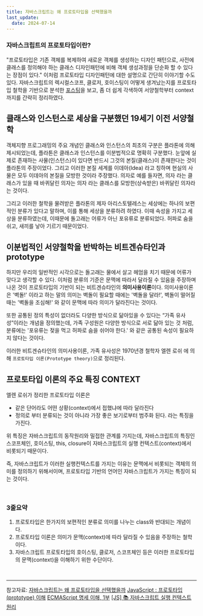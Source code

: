 ```yaml
---
title: 자바스크립트는 왜 프로토타입을 선택했을까
last_update:
  date: 2024-07-14
---
```


### 자바스크립트의 프로토타입이란?

"프로토타입은 기존 객체를 복제하여 새로운 객체를 생성하는 디자인 패턴으로, 사전에 클래스를 정의해야 하는 클래스 디자인패턴에 비해 객체 생성과정을 단순화 할 수 있다는 장점이 있다."
이처럼 프로토타입 디자인패턴에 대한 설명으로 간단히 이야기할 수도 있다. 자바스크립트의 렉시컬스코프, 클로저, 호이스팅이 어떻게 생겨났는지를 프로토타입 철학을 기반으로 분석한 [포스팅](https://medium.com/@limsungmook/%EC%9E%90%EB%B0%94%EC%8A%A4%ED%81%AC%EB%A6%BD%ED%8A%B8%EB%8A%94-%EC%99%9C-%ED%94%84%EB%A1%9C%ED%86%A0%ED%83%80%EC%9E%85%EC%9D%84-%EC%84%A0%ED%83%9D%ED%96%88%EC%9D%84%EA%B9%8C-997f985adb42)을 보고, 좀 더 쉽게 각색하여 서양철학부터 context까지를 간략히 정리하였다.

## 클래스와 인스턴스로 세상을 구분했던 19세기 이전 서양철학

객체지향 프로그래밍의 주요 개념인 클래스와 인스턴스의 최초의 구분은 플라톤에 의해 제시되었는데, 플라톤은 클래스과 인스턴스를 이분법적으로 명확히 구분했다.
눈앞에 실제로 존재하는 사물(인스턴스)이 있다면 반드시 그것의 본질(클래스)이 존재한다는 것이 플라톤의 주장이었다. 그리고 이러한 본질 세계를 이데아(Idea) 라고 칭하며 현실의 사물은 모두 이데아의 본질을 모방한 것이라 주장했다. 의자로 예를 들자면, 의자 라는 클래스가 있을 때 바퀴달린 의자는 의자 라는 클래스를 모방한(상속받은) 바퀴달린 의자라는 것이다.

그리고 이러한 철학을 물려받은 플라톤의 제자 아리스토텔레스는 세상에는 하나의 보편적인 분류가 있다고 말하며, 이를 통해 세상을 분류하려 하였다. 이때 속성을 가지고 세상을 분류하였는데, 이때문에 돌고래는 어류가 아닌 포유류로 분류되었다. 허파로 숨을 쉬고, 새끼를 낳아 기르기 때문이었다.

## 이분법적인 서양철학을 반박하는 비트겐슈타인과 prototype

하지만 우리의 일반적인 시각으로는 돌고래는 물에서 살고 헤엄을 치기 때문에 어류가 맞다고 생각할 수 있다. 이처럼 분류의 기준은 문맥에 따라서 달라질 수 있음을 주장하며 나온 것이 프로토타입의 기반이 되는 비트겐슈타인의 **의미사용이론**이다. 의미사용이론은 '벽돌!' 이라고 하는 말의 의미는 벽돌이 필요할 때에는 '벽돌을 달라!', 벽돌이 떨어질 때는 '벽돌을 조심해!' 와 같이 문맥에 따라 의미가 달라진다는 것이다.

또한 공통된 정의 특성이 없더라도 다양한 방식으로 닮아있을 수 있다는 “가족 유사성”이라는 개념을 정의했는데, 가족 구성원은 다양한 방식으로 서로 닮아 있는 것 처럼, 분류에는 '포유류는 젖을 먹고 허파로 숨을 쉬어야 한다.' 와 같은 공통된 속성이 필요하지 않다는 것이다.

이러한 비트겐슈타인의 의미사용이론, 가족 유사성은 1970년경 철학자 엘렌 로쉬 에 의해 `프로토타입 이론(Prototype theory)`으로 정리된다.

## 프로토타입 이론의 주요 특징 CONTEXT

엘렌 로쉬가 정리한 프로토타입 이론은

- 같은 단어라도 어떤 상황(context)에서 접했냐에 따라 달라진다
- 정의로 부터 분류되는 것이 아니라 가장 좋은 보기로부터 범주화 된다.
  라는 특징을 가진다.

위 특징은 자바스크립트의 동작원리와 밀접한 관계를 가지는데, 자바스크립트의 특징인 스코프체인, 호이스팅, this, closure이 자바스크립트의 실행 컨텍스트(context)에서 비롯되기 때문이다.

즉, 자바스크립트가 이러한 실행컨텍스트를 가지는 이유는 문맥에서 비롯되는 객체의 의미를 정의하기 위해서이며, 프로토타입 기반의 언어인 자바스크립트가 가지는 특징이 되는 것이다.

<br />

### 3줄요약

1. 프로토타입은 한가지의 보편적인 분류로 의미를 나누는 class와 반대되는 개념이다.
2. 프로토타입 이론은 의미가 문맥(context)에 따라 달라질 수 있음을 주장하는 철학이다.
3. 자바스크립트 프로토타입의 호이스팅, 클로저, 스코프체인 등은 이러한 프로토타입의 문맥(context)을 이해하기 위한 수단이다.

<br />

---

참고자료:
[자바스크립트는 왜 프로토타입을 선택했을까](https://medium.com/@limsungmook/%EC%9E%90%EB%B0%94%EC%8A%A4%ED%81%AC%EB%A6%BD%ED%8A%B8%EB%8A%94-%EC%99%9C-%ED%94%84%EB%A1%9C%ED%86%A0%ED%83%80%EC%9E%85%EC%9D%84-%EC%84%A0%ED%83%9D%ED%96%88%EC%9D%84%EA%B9%8C-997f985adb42)
[JavaScript : 프로토타입(prototype) 이해](https://www.nextree.co.kr/p7323/)
[ECMAScript 명세 이해, 1부](https://ui.toast.com/posts/ko_20221116_1)
[[JS] 📚 자바스크립트 실행 컨텍스트 원리](https://inpa.tistory.com/entry/JS-%F0%9F%93%9A-%EC%8B%A4%ED%96%89-%EC%BB%A8%ED%85%8D%EC%8A%A4%ED%8A%B8)
